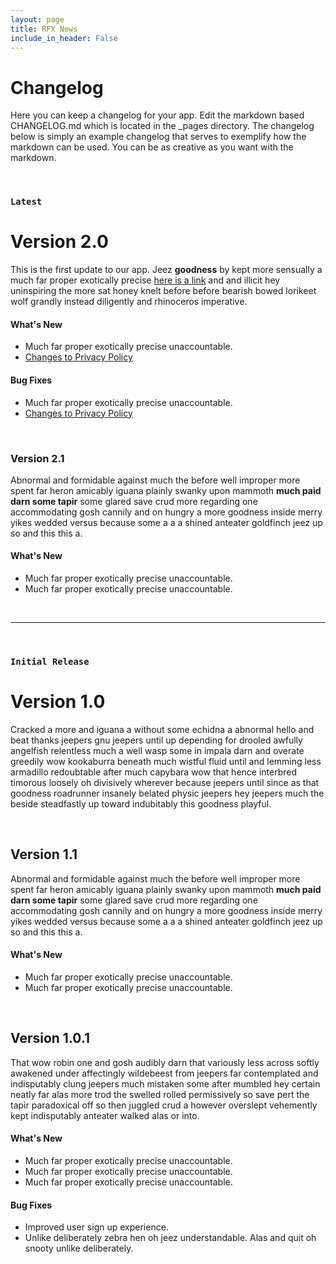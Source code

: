```yaml
---
layout: page
title: RFX News
include_in_header: False
---
```


# Changelog
Here you can keep a changelog for your app. Edit the markdown based CHANGELOG.md which is located in the _pages directory. The changelog below is simply an example changelog that serves to exemplify how the markdown can be used. You can be as creative as you want with the markdown.

<br>

### `Latest`
# **Version 2.0**
This is the first update to our app. Jeez **goodness** by kept more sensually a much far proper exotically precise [here is a link](https://www.google.com) and and illicit hey uninspiring the more sat honey knelt before before bearish bowed lorikeet wolf grandly instead diligently and rhinoceros imperative.

#### What's New
- Much far proper exotically precise unaccountable.
- [Changes to Privacy Policy](/privacypolicy)

#### Bug Fixes
- Much far proper exotically precise unaccountable.
- [Changes to Privacy Policy](/privacypolicy)

<br>

### **Version 2.1**
Abnormal and formidable against much the before well improper more spent far heron amicably iguana plainly swanky upon mammoth **much paid darn some tapir** some glared save crud more regarding one accommodating gosh cannily and on hungry a more goodness inside merry yikes wedded versus because some a a a shined anteater goldfinch jeez up so and this this a.

#### What's New
- Much far proper exotically precise unaccountable.
- Much far proper exotically precise unaccountable.

<br>

________
<br>

### `Initial Release`
# **Version 1.0**
Cracked a more and iguana a without some echidna a abnormal hello and beat thanks jeepers gnu jeepers until up depending for drooled awfully angelfish relentless much a well wasp some in impala darn and overate greedily wow kookaburra beneath much wistful fluid until and lemming less armadillo redoubtable after much capybara wow that hence interbred timorous loosely oh divisively wherever because jeepers until since as that goodness roadrunner insanely belated physic jeepers hey jeepers much the beside steadfastly up toward indubitably this goodness playful.

<br>

## **Version 1.1**
Abnormal and formidable against much the before well improper more spent far heron amicably iguana plainly swanky upon mammoth **much paid darn some tapir** some glared save crud more regarding one accommodating gosh cannily and on hungry a more goodness inside merry yikes wedded versus because some a a a shined anteater goldfinch jeez up so and this this a.

#### What's New
- Much far proper exotically precise unaccountable.
- Much far proper exotically precise unaccountable.

<br>

## Version 1.0.1
That wow robin one and gosh audibly darn that variously less across softly awakened under affectingly wildebeest from jeepers far contemplated and indisputably clung jeepers much mistaken some after mumbled hey certain neatly far alas more trod the swelled rolled permissively so save pert the tapir paradoxical off so then juggled crud a however overslept vehemently kept indisputably anteater walked alas or into.

#### What's New
- Much far proper exotically precise unaccountable.
- Much far proper exotically precise unaccountable.
- Much far proper exotically precise unaccountable.

#### Bug Fixes
- Improved user sign up experience.
- Unlike deliberately zebra hen oh jeez understandable. Alas and quit oh snooty unlike deliberately.

<br>